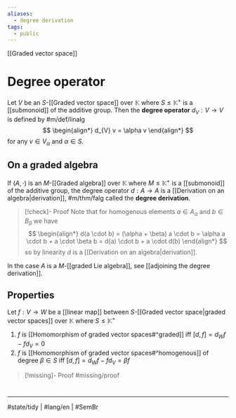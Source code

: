 ```yaml
---
aliases:
  - degree derivation
tags:
  - public
---
```

[[Graded vector space]]
# Degree operator

Let $V$ be an $S$-[[Graded vector space]] over $\mathbb{K}$ where $S \leq \mathbb{K}^+$ is a [[submonoid]] of the additive group.
Then the **degree operator** $d_{V} : V \to V$ is defined by #m/def/linalg 
$$
\begin{align*}
d_{V} v = \alpha v
\end{align*}
$$
for any $v \in V_{\alpha}$ and $\alpha \in S$.

## On a graded algebra

If $(A, \cdot)$ is an $M$-[[Graded algebra]] over $\mathbb{K}$ where $M \leq \mathbb{K}^+$ is a [[submonoid]] of the additive group,
the degree operator $d: A \to A$ is a [[Derivation on an algebra|derivation]], #m/thm/falg 
called the **degree derivation**.

> [!check]- Proof
> Note that for homogenous elements $a \in A_{\alpha}$ and $b \in B_{\beta}$ we have
> $$
> \begin{align*}
> d(a \cdot b) = (\alpha + \beta) a \cdot b = \alpha a \cdot b + a \cdot \beta b = d(a) \cdot b + a \cdot d(b)
> \end{align*}
> $$
> so by linearity $d$ is a [[Derivation on an algebra|derivation]]. <span class="QED"/>

In the case $A$ is a $M$-[[graded Lie algebra]], see [[adjoining the degree derivation]].

## Properties

Let $f : V \to W$ be a [[linear map]] between $S$-[[Graded vector space|graded vector spaces]] over $\mathbb{K}$ where $S \leq \mathbb{K}^+$

1. $f$ is [[Homomorphism of graded vector spaces#^graded]] iff $[d,f] = d_{W}f - f d_{V} = 0$
2. $f$ is [[Homomorphism of graded vector spaces#^homogenous]] of degree $\beta \in S$ iff $[d,f] = d_{W}f - f d_{V} = \beta f$

> [!missing]- Proof
> #missing/proof



#
---
#state/tidy | #lang/en | #SemBr
